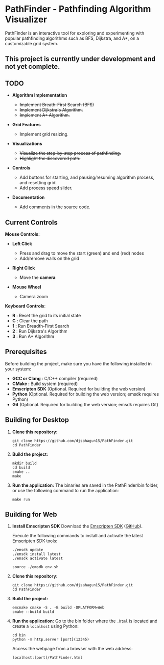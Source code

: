 # **PathFinder - Pathfinding Algorithm Visualizer**
PathFinder is an interactive tool for exploring and experimenting with popular pathfinding algorithms such as BFS, Dijkstra, and A*, on a customizable grid system.

## **This project is currently under development and not yet complete.**

## **TODO**
- **Algorithm Implementation**
   - ~~Implement Breath-First Search (BFS)~~
   - ~~Implement Dijkstra's Algorithm.~~
   - ~~Implement A* Algorithm.~~
     
- **Grid Features**
   - Implement grid resizing.
 
- **Visualizations**
   - ~~Visualize the step-by-step process of pathfinding.~~
   - ~~Highlight the discovered path.~~
 
- **Controls**
   - Add buttons for starting, and pausing/resuming algorithm process, and resetting grid.
   - Add process speed slider.
 
- **Documentation**
   - Add comments in the source code.

## Current Controls
**Mouse Controls:**
- **Left Click**
   - Press and drag to move the start (green) and end (red) nodes
   - Add/remove walls on the grid

- **Right Click**
   - Move the **camera**

- **Mouse Wheel**
   - Camera zoom

**Keyboard Controls:**
- **R**     : Reset the grid to its initial state
- **C**     : Clear the path
- **1**     : Run Breadth-First Search
- **2**     : Run Dijkstra's Algorithm
- **3**     : Run A* Algorithm

## Prerequisites
   Before building the project, make sure you have the following installed in your system:
   - **GCC or Clang**   : C/C++ compiler (required)
   - **CMake**          : Build system (required)
   - **Emscripten SDK** (Optional. Required for building the web version)
   - **Python**         (Optional. Required for building the web version; emsdk requires Python)
   - **Git**            (Optional. Required for building the web version; emsdk requires Git)

## Building for Desktop
1. **Clone this repository:**
   ```
   git clone https://github.com/djsahagun15/PathFinder.git
   cd PathFinder
   ```
   
2. **Build the project:**
   ```
   mkdir build
   cd build
   cmake ..
   make
   ```
   
3. **Run the application:**
   The binaries are saved in the PathFinder/bin folder, or use the following command to run the application:
   ```
   make run
   ```

## Building for Web
1. **Install Emscripten SDK**
   Download the [Emscripten SDK](https://emscripten.org/docs/getting_started/downloads.html) ([GitHub](https://github.com/emscripten-core/emsdk)).

   Execute the following commands to install and activate the latest Emscripten SDK tools:
   ```
   ./emsdk update
   ./emsdk install latest
   ./emsdk activate latest

   source ./emsdk_env.sh
   ```

2. **Clone this repository:**
   ```
   git clone https://github.com/djsahagun15/PathFinder.git
   cd PathFinder
   ```

3. **Build the project:**
   ```
   emcmake cmake -S . -B build -DPLATFORM=Web
   cmake --build build
   ```

4. **Run the application:**
   Go to the bin folder where the `.html` is located and create a `localhost` using Python:
   ```
   cd bin
   python -m http.server [port](12345)
   ```

   Access the webpage from a browser with the web address:
   ```
   localhost:[port]/PathFinder.html
   ```